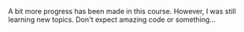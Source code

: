 A bit more progress has been made in this course. However, I was still learning new topics. Don't expect amazing code or something...
